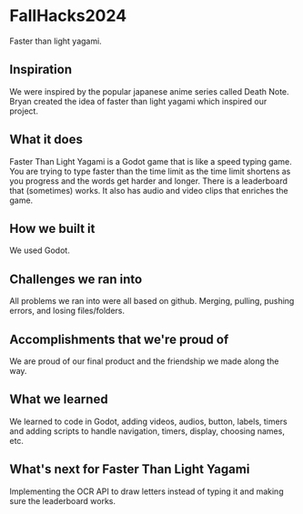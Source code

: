 # FallHacks2024

Faster than light yagami.

## Inspiration

We were inspired by the popular japanese anime series called Death Note. Bryan created the idea of faster than light yagami which inspired our project.

## What it does

Faster Than Light Yagami is a Godot game that is like a speed typing game. You are trying to type faster than the time limit as the time limit shortens as you progress and the words get harder and longer. There is a leaderboard that (sometimes) works. It also has audio and video clips that enriches the game.

## How we built it

We used Godot.

## Challenges we ran into

All problems we ran into were all based on github. Merging, pulling, pushing errors, and losing files/folders.

## Accomplishments that we're proud of

We are proud of our final product and the friendship we made along the way.

## What we learned

We learned to code in Godot, adding videos, audios, button, labels, timers and adding scripts to handle navigation, timers, display, choosing names, etc.

## What's next for Faster Than Light Yagami

Implementing the OCR API to draw letters instead of typing it and making sure the leaderboard works.
